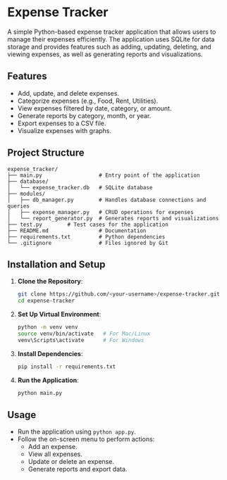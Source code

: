 # Expense Tracker

A simple Python-based expense tracker application that allows users to manage their expenses efficiently. The application uses SQLite for data storage and provides features such as adding, updating, deleting, and viewing expenses, as well as generating reports and visualizations.

## Features

- Add, update, and delete expenses.
- Categorize expenses (e.g., Food, Rent, Utilities).
- View expenses filtered by date, category, or amount.
- Generate reports by category, month, or year.
- Export expenses to a CSV file.
- Visualize expenses with graphs.

## Project Structure

```
expense_tracker/
├── main.py                  # Entry point of the application
├── database/
│   └── expense_tracker.db   # SQLite database
├── modules/
│   ├── db_manager.py        # Handles database connections and queries
│   ├── expense_manager.py   # CRUD operations for expenses
│   └── report_generator.py  # Generates reports and visualizations
├── test.py        # Test cases for the application
├── README.md                # Documentation
├── requirements.txt         # Python dependencies
└── .gitignore               # Files ignored by Git
```

## Installation and Setup

1. **Clone the Repository**:
   ```bash
   git clone https://github.com/<your-username>/expense-tracker.git
   cd expense-tracker
   ```

2. **Set Up Virtual Environment**:
   ```bash
   python -m venv venv
   source venv/bin/activate   # For Mac/Linux
   venv\Scripts\activate      # For Windows
   ```

3. **Install Dependencies**:
   ```bash
   pip install -r requirements.txt
   ```

4. **Run the Application**:
   ```bash
   python main.py
   ```

## Usage

- Run the application using `python app.py`.
- Follow the on-screen menu to perform actions:
  - Add an expense.
  - View all expenses.
  - Update or delete an expense.
  - Generate reports and export data.